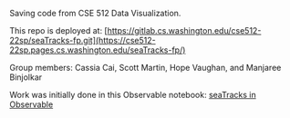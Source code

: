 Saving code from CSE 512 Data Visualization. 

This repo is deployed at: [https://gitlab.cs.washington.edu/cse512-22sp/seaTracks-fp.git](https://cse512-22sp.pages.cs.washington.edu/seaTracks-fp/)

Group members: Cassia Cai, Scott Martin, Hope Vaughan, and Manjaree Binjolkar

Work was initially done in this Observable notebook: [seaTracks in Observable](https://observablehq.com/@cassiacai/seatracksofficial)
